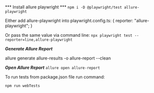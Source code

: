 *** Install allure playwright ***
`npm i -D @playwright/test allure-playwright`

Either add allure-playwright into playwright.config.ts:
{
  reporter: "allure-playwright";
}

Or pass the same value via command line:
`npx playwright test --reporter=line,allure-playwright`

***Generate Allure Report***

allure generate allure-results -o allure-report --clean

***Open Allure Report***
`allure open allure-report`


To run tests from package.json file run command:

`npm run webTests`
